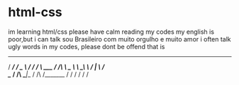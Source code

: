 # html-css
im learning html/css
please have calm reading my codes
my english is poor,but i can talk
sou Brasileiro com muito orgulho e muito amor
i often talk ugly words in my codes, please dont be offend
that is
  ________        _____         _________
 /  _____/       /  _  \       /   _____/
/   \  ___      /  /_\  \      \_____  \ 
\    \_\  \    /    |    \     /        \
 \______  / /\ \____|__  / /\ /_______  /
        \/  \/         \/  \/         \/